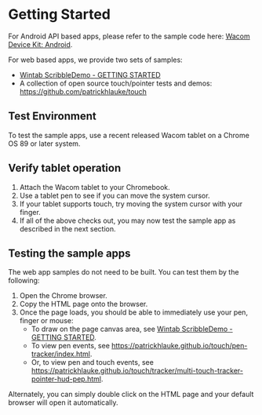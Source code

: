 # Getting Started

For Android API based apps, please refer to the sample code here: [Wacom Device Kit: Android](https://github.com/Wacom-Developer/wacom-device-kit-android).

For web based apps, we provide two sets of samples: 

- [Wintab ScribbleDemo - GETTING STARTED](https://github.com/Wacom-Developer/wacom-device-kit-windows/blob/master/Wintab%20ScribbleDemo/GETTING-STARTED.md)
- A collection of open source touch/pointer tests and demos: https://github.com/patrickhlauke/touch

## Test Environment

To test the sample apps, use a recent released Wacom tablet on a Chrome OS 89 or later system.

## Verify tablet operation

1. Attach the Wacom tablet to your Chromebook.
2. Use a tablet pen to see if you can move the system cursor.
3. If your tablet supports touch, try moving the system cursor with your finger.
4. If all of the above checks out, you may now test the sample app as described in the next section.

## Testing the sample apps

The web app samples do not need to be built. You can test them by the following:

1. Open the Chrome browser.
2. Copy the HTML page onto the browser.
3. Once the page loads, you should be able to immediately use your pen, finger or mouse:
	* To draw on the page canvas area, see  [Wintab ScribbleDemo - GETTING STARTED](https://github.com/Wacom-Developer/wacom-device-kit-windows/blob/master/Wintab%20ScribbleDemo/GETTING-STARTED.md).
	* To view  pen events, see https://patrickhlauke.github.io/touch/pen-tracker/index.html.
	* Or, to view pen and touch events, see https://patrickhlauke.github.io/touch/tracker/multi-touch-tracker-pointer-hud-pep.html.

Alternately, you can simply double click on the HTML page and your default browser will open it automatically.
